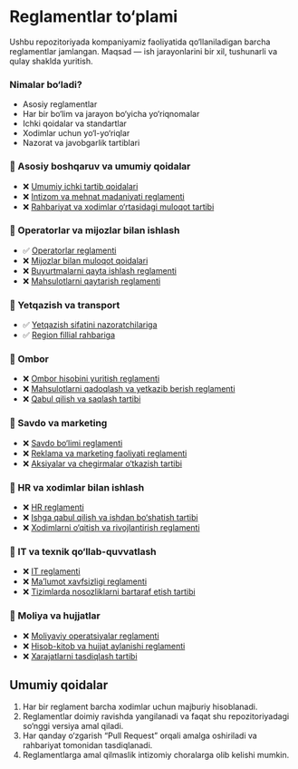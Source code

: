 # Reglamentlar to‘plami

Ushbu repozitoriyada kompaniyamiz faoliyatida qo‘llaniladigan barcha reglamentlar jamlangan. Maqsad — ish jarayonlarini bir xil, tushunarli va qulay shaklda yuritish.

### Nimalar bo‘ladi?
- Asosiy reglamentlar
- Har bir bo‘lim va jarayon bo‘yicha yo‘riqnomalar
- Ichki qoidalar va standartlar
- Xodimlar uchun yo‘l-yo‘riqlar
- Nazorat va javobgarlik tartiblari

### 📌 Asosiy boshqaruv va umumiy qoidalar
- ❌ [Umumiy ichki tartib qoidalari](reglaments/umumiy_tartib.md)
- ❌ [Intizom va mehnat madaniyati reglamenti](reglaments/intizom_mehnat_madaniyati.md)
- ❌ [Rahbariyat va xodimlar o‘rtasidagi muloqot tartibi](reglaments/rahbariyat_muloqot_tartibi.md)

### 📌 Operatorlar va mijozlar bilan ishlash
- ✅ [Operatorlar reglamenti](reglaments/operators.md)
- ❌ [Mijozlar bilan muloqot qoidalari](reglaments/mijozlar_muloqot_qoidalari.md)
- ❌ [Buyurtmalarni qayta ishlash reglamenti](reglaments/buyurtmalar_qayta_ishlash.md)
- ❌ [Mahsulotlarni qaytarish reglamenti](reglaments/qaytarish_reglamenti.md)

### 📌 Yetqazish va transport
- ✅ [Yetqazish sifatini nazoratchilariga](reglaments/yetqazish_sifatini_nazorati.md)
- ✅ [Region fillial rahbariga](reglaments/logistic_storage_head.md)

### 📌 Ombor
- ❌ [Ombor hisobini yuritish reglamenti](reglaments/ombor_hisobi.md)
- ❌ [Mahsulotlarni qadoqlash va yetkazib berish reglamenti](reglaments/qadoqlash_va_yetkazib_berish.md)
- ❌ [Qabul qilish va saqlash tartibi](reglaments/qabul_qilish_va_saqlash.md)

### 📌 Savdo va marketing
- ❌ [Savdo bo‘limi reglamenti](reglaments/savdo_bolim_reglamenti.md)
- ❌ [Reklama va marketing faoliyati reglamenti](reglaments/reklama_marketing_faoliyati.md)
- ❌ [Aksiyalar va chegirmalar o‘tkazish tartibi](reglaments/aksiyalar_va_chegirmalar.md)

### 📌 HR va xodimlar bilan ishlash
- ❌ [HR reglamenti](reglaments/hr_reglament.md)
- ❌ [Ishga qabul qilish va ishdan bo‘shatish tartibi](reglaments/ishga_qabul_va_boshatish.md)
- ❌ [Xodimlarni o‘qitish va rivojlantirish reglamenti](reglaments/xodimlarni_oqitish_va_rivojlantirish.md)

### 📌 IT va texnik qo‘llab-quvvatlash
- ❌ [IT reglamenti](reglaments/it_reglament.md)
- ❌ [Ma’lumot xavfsizligi reglamenti](reglaments/malumot_xavfsizligi.md)
- ❌ [Tizimlarda nosozliklarni bartaraf etish tartibi](reglaments/tizim_nosozlik_bartaraf.md)

### 📌 Moliya va hujjatlar
- ❌ [Moliyaviy operatsiyalar reglamenti](reglaments/moliya_reglament.md)
- ❌ [Hisob-kitob va hujjat aylanishi reglamenti](reglaments/hisob_kitob_va_hujjat_aylanishi.md)
- ❌ [Xarajatlarni tasdiqlash tartibi](reglaments/xarajatlarni_tasdiqlash.md)

## Umumiy qoidalar
1. Har bir reglament barcha xodimlar uchun majburiy hisoblanadi.  
2. Reglamentlar doimiy ravishda yangilanadi va faqat shu repozitoriyadagi so‘nggi versiya amal qiladi.  
3. Har qanday o‘zgarish “Pull Request” orqali amalga oshiriladi va rahbariyat tomonidan tasdiqlanadi.  
4. Reglamentlarga amal qilmaslik intizomiy choralarga olib kelishi mumkin.  

